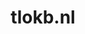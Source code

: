 ---
layout: post
title: "tlokb.nl"
internal_url: "/dutchgov/tlokb.nl.html"
subdomains_count: 7
all_subdomains_count: 9
urls_count: 5
ssl_rank: 0
http_rank: 69
url_link: /data/tlokb.nl/urls.txt
all_subdomains_link: /data/tlokb.nl/all_subdomains.txt
subdomains_link: /data/tlokb.nl/subdomains.txt
categories: dutchgov
---